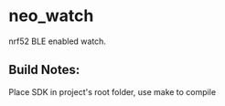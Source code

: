 # neo_watch
nrf52 BLE enabled watch.

## Build Notes:
Place SDK in project's root folder, use make to compile
